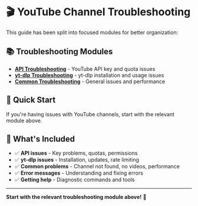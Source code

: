 # 🎬 YouTube Channel Troubleshooting

This guide has been split into focused modules for better organization:

## 📚 Troubleshooting Modules

- **[API Troubleshooting](youtube_troubleshooting_api.md)** - YouTube API key and quota issues
- **[yt-dlp Troubleshooting](youtube_troubleshooting_ytdlp.md)** - yt-dlp installation and usage issues  
- **[Common Troubleshooting](youtube_troubleshooting_common.md)** - General issues and performance

## 🚀 Quick Start

If you're having issues with YouTube channels, start with the relevant module above.

## 📖 What's Included

- ✅ **API issues** - Key problems, quotas, permissions
- ✅ **yt-dlp issues** - Installation, updates, rate limiting
- ✅ **Common problems** - Channel not found, no videos, performance
- ✅ **Error messages** - Understanding and fixing errors
- ✅ **Getting help** - Diagnostic commands and tools

---

**Start with the relevant troubleshooting module above!** 🔧
